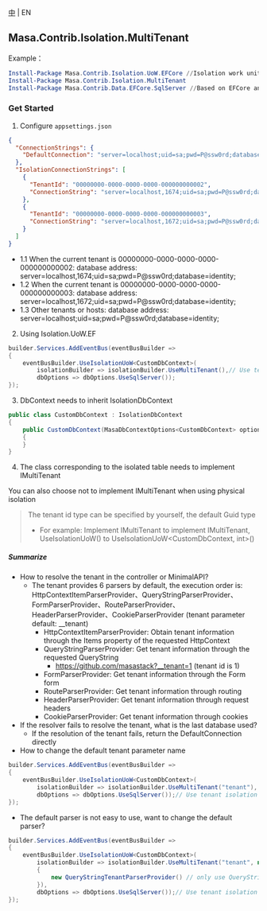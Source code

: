 [中](README.zh-CN.md) | EN

## Masa.Contrib.Isolation.MultiTenant

Example：

``` powershell
Install-Package Masa.Contrib.Isolation.UoW.EFCore //Isolation work unit based on EFCore, please use Masa.Contrib.Data.UoW.EFCore if Isolation is not required
Install-Package Masa.Contrib.Isolation.MultiTenant
Install-Package Masa.Contrib.Data.EFCore.SqlServer //Based on EFCore and SqlServer database usage
```

### Get Started

1. Configure `appsettings.json`

``` appsettings.json
{
  "ConnectionStrings": {
    "DefaultConnection": "server=localhost;uid=sa;pwd=P@ssw0rd;database=identity;"
  },
  "IsolationConnectionStrings": [
    {
      "TenantId": "00000000-0000-0000-0000-000000000002",
      "ConnectionString": "server=localhost,1674;uid=sa;pwd=P@ssw0rd;database=identity;"
    },
    {
      "TenantId": "00000000-0000-0000-0000-000000000003",
      "ConnectionString": "server=localhost,1672;uid=sa;pwd=P@ssw0rd;database=identity;"
    }
  ]
}
```

* 1.1 When the current tenant is 00000000-0000-0000-0000-000000000002: database address: server=localhost,1674;uid=sa;pwd=P@ssw0rd;database=identity;
* 1.2 When the current tenant is 00000000-0000-0000-0000-000000000003: database address: server=localhost,1672;uid=sa;pwd=P@ssw0rd;database=identity;
* 1.3 Other tenants or hosts: database address: server=localhost;uid=sa;pwd=P@ssw0rd;database=identity;

2. Using Isolation.UoW.EF

``` C#
builder.Services.AddEventBus(eventBusBuilder =>
{
    eventBusBuilder.UseIsolationUoW<CustomDbContext>(
        isolationBuilder => isolationBuilder.UseMultiTenant(),// Use tenant isolation
        dbOptions => dbOptions.UseSqlServer());
});
```

3. DbContext needs to inherit IsolationDbContext

``` C#
public class CustomDbContext : IsolationDbContext
{
    public CustomDbContext(MasaDbContextOptions<CustomDbContext> options) : base(options)
    {
    }
}
```

4. The class corresponding to the isolated table needs to implement IMultiTenant

You can also choose not to implement IMultiTenant when using physical isolation

> The tenant id type can be specified by yourself, the default Guid type
> * For example: Implement IMultiTenant to implement IMultiTenant<int>, UseIsolationUoW<CustomDbContext>() to UseIsolationUoW<CustomDbContext, int>()

##### Summarize

* How to resolve the tenant in the controller or MinimalAPI?
  * The tenant provides 6 parsers by default, the execution order is: HttpContextItemParserProvider、QueryStringParserProvider、FormParserProvider、RouteParserProvider、HeaderParserProvider、CookieParserProvider (tenant parameter default: __tenant)
    * HttpContextItemParserProvider: Obtain tenant information through the Items property of the requested HttpContext
    * QueryStringParserProvider: Get tenant information through the requested QueryString
      * https://github.com/masastack?__tenant=1 (tenant id is 1)
    * FormParserProvider: Get tenant information through the Form form
    * RouteParserProvider: Get tenant information through routing
    * HeaderParserProvider: Get tenant information through request headers
    * CookieParserProvider: Get tenant information through cookies
* If the resolver fails to resolve the tenant, what is the last database used?
  * If the resolution of the tenant fails, return the DefaultConnection directly
* How to change the default tenant parameter name

``` C#
builder.Services.AddEventBus(eventBusBuilder =>
{
    eventBusBuilder.UseIsolationUoW<CustomDbContext>(
        isolationBuilder => isolationBuilder.UseMultiTenant("tenant"),
        dbOptions => dbOptions.UseSqlServer());// Use tenant isolation
});
```
* The default parser is not easy to use, want to change the default parser?

```` C#
builder.Services.AddEventBus(eventBusBuilder =>
{
    eventBusBuilder.UseIsolationUoW<CustomDbContext>(
        isolationBuilder => isolationBuilder.UseMultiTenant("tenant", new List<ITenantParserProvider>()
        {
            new QueryStringTenantParserProvider() // only use QueryStringTenantParserProvider, other parsers are removed
        }),
        dbOptions => dbOptions.UseSqlServer());// Use tenant isolation
});
````
